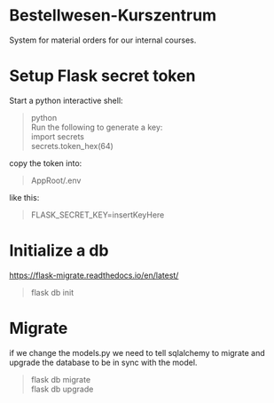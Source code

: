 # Bestellwesen-Kurszentrum
System for material orders for our internal courses.
# Setup Flask secret token  
Start a python interactive shell:  
> python  
Run the following to generate a key:  
> import secrets  
> secrets.token_hex(64) 

copy the token into:  

> AppRoot/.env    

like this:

> FLASK_SECRET_KEY=insertKeyHere

# Initialize a db  

https://flask-migrate.readthedocs.io/en/latest/


> flask db init
# Migrate  

if we change the models.py we need to tell sqlalchemy to migrate and upgrade the database to be in sync with the model.


> flask db migrate  
> flask db upgrade

